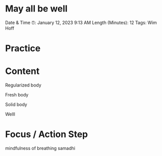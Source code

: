 # May all be well

Date & Time ⏰: January 12, 2023 9:13 AM
Length (Minutes): 12
Tags: Wim Hoff

# Practice

# Content

Regularized body

Fresh body

Solid body

Welll

# Focus / Action Step

mindfulness of breathing samadhi